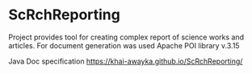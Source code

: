 # ScRchReporting
Project provides tool for creating complex report of science works and articles.
For document generation was used Apache POI library v.3.15

Java Doc specification
https://khai-awayka.github.io/ScRchReporting/
